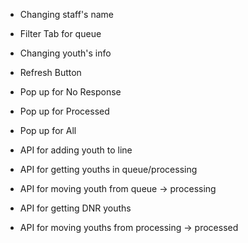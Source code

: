 - Changing staff's name
- Filter Tab for queue
- Changing youth's info
- Refresh Button

- Pop up for No Response
- Pop up for Processed
- Pop up for All

- API for adding youth to line
- API for getting youths in queue/processing
- API for moving youth from queue -> processing
- API for getting DNR youths
- API for moving youths from processing -> processed
